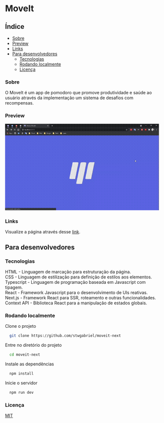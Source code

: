 
# MoveIt

## Índice

- [Sobre](#sobre)
- [Preview](#preview)
- [Links](#links)
- [Para desenvolvedores](#para-desenvolvedores)
  - [Tecnologias](#tecnologias) 
  - [Rodando localmente](#rodando-localmente)
  - [Licença](#licença)
  
### Sobre

O MoveIt é um app de pomodoro que promove produtividade e saúde ao usuário através da implementação um sistema de desafios com recompensas.

### Preview

![MoveIt Preview](./public/GitHub/MoveIt-preview.gif)

### Links

Visualize a página através desse [link](https://moveit-next-rho-six.vercel.app/).

## Para desenvolvedores

### Tecnologias

HTML - Linguagem de marcação para estruturação da página. <br />
CSS - Linguagem de estilização para definição de estilos aos elementos. <br />
Typescript - Linguagem de programação baseada em Javascript com tipagem. <br />
React - Framework Javascript para o desenvolvimento de UIs reativas. <br />
Next.js - Framework React para SSR, roteamento e outras funcionalidades. <br />
Context API - Biblioteca React para a manipulação de estados globais. <br />

### Rodando localmente

Clone o projeto

```bash
  git clone https://github.com/stwgabriel/moveit-next
```

Entre no diretório do projeto

```bash
  cd moveit-next
```

Instale as dependências

```bash
  npm install
```

Inicie o servidor

```bash
  npm run dev
```

### Licença

[MIT](https://choosealicense.com/licenses/mit/)
